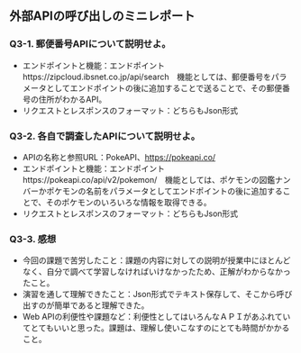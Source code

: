## 外部APIの呼び出しのミニレポート
### Q3-1. 郵便番号APIについて説明せよ。
* エンドポイントと機能：エンドポイントhttps://zipcloud.ibsnet.co.jp/api/search　機能としては、郵便番号をパラメータとしてエンドポイントの後に追加することで送ることで、その郵便番号の住所がわかるAPI。
* リクエストとレスポンスのフォーマット：どちらもJson形式
### Q3-2. 各自で調査したAPIについて説明せよ。
* APIの名称と参照URL：PokeAPI、https://pokeapi.co/
* エンドポイントと機能：エンドポイントhttps://pokeapi.co/api/v2/pokemon/　機能としては、ポケモンの図鑑ナンバーかポケモンの名前をパラメータとしてエンドポイントの後に追加することで、そのポケモンのいろいろな情報を取得できる。
* リクエストとレスポンスのフォーマット：どちらもJson形式
### Q3-3. 感想
* 今回の課題で苦労したこと：課題の内容に対しての説明が授業中にほとんどなく、自分で調べて学習しなければいけなかったため、正解がわからなかったこと。
* 演習を通して理解できたこと：Json形式でテキスト保存して、そこから呼び出すのが簡単であると理解できた。
* Web APIの利便性や課題など：利便性としてはいろんなＡＰＩがあふれていてとてもいいと思った。課題は、理解し使いこなすのにとても時間がかかること。
